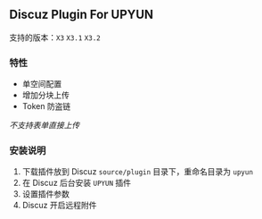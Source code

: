 ## Discuz Plugin For UPYUN
 支持的版本：`X3` `X3.1` `X3.2`
### 特性
* 单空间配置
* 增加分块上传
* Token 防盗链

*不支持表单直接上传*

### 安装说明
1. 下载插件放到 Discuz `source/plugin` 目录下，重命名目录为 `upyun`
2. 在 Discuz 后台安装 `UPYUN` 插件
3. 设置插件参数
4. Discuz 开启远程附件